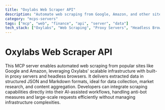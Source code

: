 ```yaml
---
title: "Oxylabs Web Scraper API"
description: "Automate web scraping from Google, Amazon, and other sites using Oxylabs' proxy-backed API for structured data extraction."
category: "mcps-servers"
tags: ["mcp", "web", "finance", "api", "server", "data"]
tech_stack: ["Oxylabs", "Web Scraping", "Proxy Servers", "Headless Browsers", "Data Extraction"]
---
```


# Oxylabs Web Scraper API

This MCP server enables automated web scraping from popular sites like Google and Amazon, leveraging Oxylabs' scalable infrastructure with built-in proxy servers and headless browsers. It delivers extracted data in structured JSON and Markdown formats, ideal for data collection, market research, and content aggregation. Developers can integrate scraping capabilities directly into their AI-assisted workflows, handling anti-bot measures and large-scale requests efficiently without managing infrastructure complexities.
